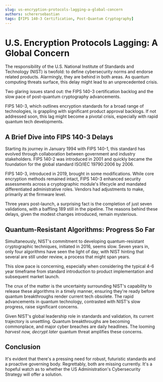 ```yaml
---
slug: us-encryption-protocols-lagging-a-global-concern
authors: scherersebastian
tags: [FIPS 140-3 Certification, Post-Quantum Cryptography]
---
```


# U.S. Encryption Protocols Lagging: A Global Concern

The responsibility of the U.S. National Institute of Standards and Technology (NIST) is twofold: to define cybersecurity norms and endorse related products. Alarmingly, they are behind in both areas. As quantum computing threats surface, this delay might lead to an unprecedented crisis.

Two glaring issues stand out: the FIPS 140-3 certification backlog and the slow pace of post-quantum cryptography advancements.

FIPS 140-3, which outlines encryption standards for a broad range of technologies, is grappling with significant product approval backlogs. If not addressed soon, this lag might become a pivotal crisis, especially with rapid quantum tech developments.

## A Brief Dive into FIPS 140-3 Delays

Starting its journey in January 1994 with FIPS 140-1, this standard has evolved through collaboration between government and industry stakeholders. FIPS 140-2 was introduced in 2001 and quickly became the foundation for the global standard ISO/IEC 19790:2006 by 2006.

FIPS 140-3, introduced in 2019, brought in some modifications. While core encryption methods remained intact, FIPS 140-3 enhanced security assessments across a cryptographic module's lifecycle and mandated differentiated administrative roles. Vendors had adjustments to make, primarily at the firmware level.

Three years post-launch, a surprising fact is the completion of just seven validations, with a baffling 189 still in the pipeline. The reasons behind these delays, given the modest changes introduced, remain mysterious.

## Quantum-Resistant Algorithms: Progress So Far

Simultaneously, NIST's commitment to developing quantum-resistant cryptographic techniques, initiated in 2016, seems slow. Seven years in, only four algorithms have seen the light of day, with NIST hinting that several are still under review, a process that might span years.

This slow pace is concerning, especially when considering the typical 4-6 year timeframe from standard introduction to product implementation and subsequent market launch.

The crux of the matter is the uncertainty surrounding NIST's capability to release these algorithms in a timely manner, ensuring they're ready before quantum breakthroughs render current tech obsolete. The rapid advancements in quantum technology, contrasted with NIST's slow progress, raise significant concerns.

Given NIST's global leadership role in standards and validation, its current trajectory is unsettling. Quantum breakthroughs are becoming commonplace, and major cyber breaches are daily headlines. The looming _harvest now, decrypt later_ quantum threat amplifies these concerns.

## Conclusion

It's evident that there's a pressing need for robust, futuristic standards and a proactive governing body. Regrettably, both are missing currently. It's a hopeful watch as to whether the US Administration's Cybersecurity Strategy will offer a solution.
